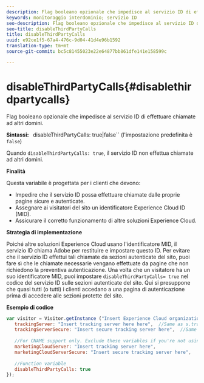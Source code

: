 ```yaml
---
description: Flag booleano opzionale che impedisce al servizio ID di effettuare chiamate ad altri domini.
keywords: monitoraggio interdominio; servizio ID
seo-description: Flag booleano opzionale che impedisce al servizio ID di effettuare chiamate ad altri domini.
seo-title: disableThirdPartyCalls
title: disableThirdPartyCalls
uuid: e92ce1f5-67a4-476c-9d04-41d4e96b1592
translation-type: tm+mt
source-git-commit: bc5c81455023e22e64877bb861dfe141e158599c

---
```



# disableThirdPartyCalls{#disablethirdpartycalls}

Flag booleano opzionale che impedisce al servizio ID di effettuare chiamate ad altri domini.

**Sintassi:** ` `disableThirdPartyCalls: true|false`` (l'impostazione predefinita è `false`)

Quando `disableThirdPartyCalls: true`, il servizio ID non effettua chiamate ad altri domini.

**Finalità**

Questa variabile è progettata per i clienti che devono:

* Impedire che il servizio ID possa effettuare chiamate dalle proprie pagine sicure e autenticate.
* Assegnare ai visitatori del sito un identificatore Experience Cloud ID (MID).
* Assicurare il corretto funzionamento di altre soluzioni Experience Cloud.

**Strategia di implementazione**

Poiché altre soluzioni Experience Cloud usano l'identificatore MID, il servizio ID chiama Adobe per restituire e impostare questo ID. Per evitare che il servizio ID effettui tali chiamate da sezioni autenticate del sito, puoi fare sì che le chiamate necessarie vengano effettuate da pagine che non richiedono la preventiva autenticazione. Una volta che un visitatore ha un suo identificatore MID, puoi impostare `disableThirdPartyCalls= true` nel codice del servizio ID sulle sezioni autenticate del sito. Qui si presuppone che quasi tutti (o tutti) i clienti accedano a una pagina di autenticazione prima di accedere alle sezioni protette del sito.

**Esempio di codice**

```js
var visitor = Visitor.getInstance ("Insert Experience Cloud organization ID here",{ 
   trackingServer: "Insert tracking server here here",  //Same as s.trackingServer 
   trackingServerSecure: "Insert secure tracking server here",  //Same as s.trackingServerSecure 
 
   //For CNAME support only. Exclude these variables if you're not using CNAME 
   marketingCloudServer: "Insert tracking server here", 
   marketingCloudServerSecure: "Insert secure tracking server here", 
 
   //Function variable 
   disableThirdPartyCalls: true 
}); 
```

